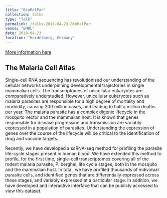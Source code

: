 ```yaml
---
title: "BioMalPar"
collection: talks
type: "Talk"
permalink: /talks/2018-04-23-BioMalPar
venue: "EMBL"
date: 2018-04-23
location: "Heidelberg, Germany"
---
```


[More information here](https://www.embl.de/training/events/2018/BMP18-01/)

## The Malaria Cell Atlas

Single-cell RNA sequencing has revolutionised our understanding of the cellular networks underpinning developmental trajectories in single mammalian cells. The transcriptomes of unicellular eukaryotes are comparatively understudied. However, unicellular eukaryotes such as malaria parasites are responsible for a high degree of mortality and morbidity, causing 200 million cases, and leading to half a million deaths per year. The malaria parasite has a complex digenic lifecycle in the mosquito vector and the mammalian host. It is known that genes responsible for disease progression and transmission are variably expressed in a population of parasites. Understanding the expression of genes over the course of the lifecycle will be critical to the identification of drug and vaccine targets.   

Recently, we have developed a scRNA-seq method for profiling the parasite life-cycle stages present in human blood. We have extended this method to profile, for the first time, single-cell transcriptomes covering all of the rodent malaria parasite, P. berghei, life cycle stages, both in the mosquito and the mammalian host. In total, we have profiled thousands of individual parasite cells, and identified genes that are differentially expressed across these stages, and variably expressed at a particular stage. In addition, we have developed and interactive interface that can be publicly accessed to view this dataset.
